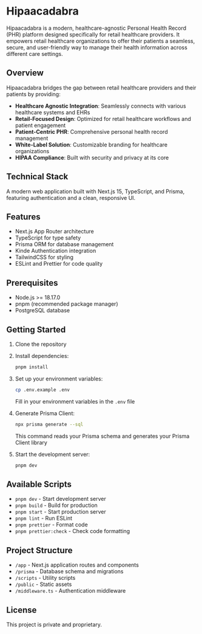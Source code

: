 # Hipaacadabra

Hipaacadabra is a modern, healthcare-agnostic Personal Health Record (PHR) platform designed specifically for retail healthcare providers. It empowers retail healthcare organizations to offer their patients a seamless, secure, and user-friendly way to manage their health information across different care settings.

## Overview

Hipaacadabra bridges the gap between retail healthcare providers and their patients by providing:

- **Healthcare Agnostic Integration**: Seamlessly connects with various healthcare systems and EHRs
- **Retail-Focused Design**: Optimized for retail healthcare workflows and patient engagement
- **Patient-Centric PHR**: Comprehensive personal health record management
- **White-Label Solution**: Customizable branding for healthcare organizations
- **HIPAA Compliance**: Built with security and privacy at its core

## Technical Stack

A modern web application built with Next.js 15, TypeScript, and Prisma, featuring authentication and a clean, responsive UI.

## Features

- Next.js App Router architecture
- TypeScript for type safety
- Prisma ORM for database management
- Kinde Authentication integration
- TailwindCSS for styling
- ESLint and Prettier for code quality

## Prerequisites

- Node.js >= 18.17.0
- pnpm (recommended package manager)
- PostgreSQL database

## Getting Started

1. Clone the repository
2. Install dependencies:

   ```bash
   pnpm install
   ```

3. Set up your environment variables:

   ```bash
   cp .env.example .env
   ```

   Fill in your environment variables in the `.env` file

4. Generate Prisma Client:

   ```bash
   npx prisma generate --sql
   ```

   This command reads your Prisma schema and generates your Prisma Client library

5. Start the development server:
   ```bash
   pnpm dev
   ```

## Available Scripts

- `pnpm dev` - Start development server
- `pnpm build` - Build for production
- `pnpm start` - Start production server
- `pnpm lint` - Run ESLint
- `pnpm prettier` - Format code
- `pnpm prettier:check` - Check code formatting

## Project Structure

- `/app` - Next.js application routes and components
- `/prisma` - Database schema and migrations
- `/scripts` - Utility scripts
- `/public` - Static assets
- `/middleware.ts` - Authentication middleware

## License

This project is private and proprietary.
